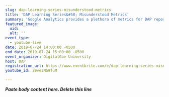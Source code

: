 ```yaml
---
slug: dap-learning-series-misunderstood-metrics
title: 'DAP Learning Series&#58; Misunderstood Metrics'
summary: 'Google Analytics provides a plethora of metrics for DAP reporting&#46; DAP users have access to many metrics, but many of these metrics are misunderstood&#46; What are some examples of misunderstood metrics, and how and when should you use them&#63; We’ll talk about these metrics and their potential misinterpretations and pitfalls&#46;'
featured_image: 
  uid: 
  alt: ''
event_type: 
  - youtube-live
date: 2019-07-24 14:00:00 -0500
end_date: 2019-07-24 15:00:00 -0500
event_organizer: DigitalGov University
host: DAP
registration_url: https://www.eventbrite.com/e/dap-learning-series-misunderstood-metrics-registration-59346956344
youtube_id: Z9vezN59fuM

---
```


***Paste body content here. Delete this line***
